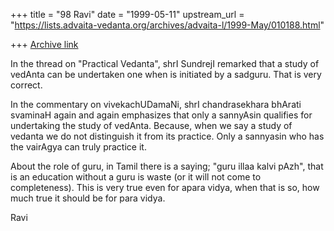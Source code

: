 +++
title = "98 Ravi"
date = "1999-05-11"
upstream_url = "https://lists.advaita-vedanta.org/archives/advaita-l/1999-May/010188.html"

+++
[Archive link](https://lists.advaita-vedanta.org/archives/advaita-l/1999-May/010188.html)

In the thread on "Practical Vedanta", shrI SundrejI remarked
that a study of vedAnta can be undertaken one when is
initiated by a sadguru. That is very correct.

In the commentary on vivekachUDamaNi, shrI chandrasekhara
bhArati svaminaH again and again emphasizes that only a
sannyAsin qualifies for undertaking the study of vedAnta.
Because, when we say a study of vedanta we do not
distinguish it from its practice. Only a sannyasin who has
the vairAgya can truly practice it.


About the role of guru, in Tamil there is a saying; "guru
illaa kalvi pAzh", that is an education without a guru is
waste (or it will not come to completeness). This is very
true even for apara vidya, when that is so, how much true it
should be for para vidya.

Ravi

